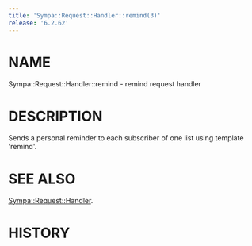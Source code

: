 ```yaml
---
title: 'Sympa::Request::Handler::remind(3)'
release: '6.2.62'
---
```


# NAME

Sympa::Request::Handler::remind - remind request handler

# DESCRIPTION

Sends a personal reminder to each subscriber of one list
using template 'remind'.

# SEE ALSO

[Sympa::Request::Handler](./Sympa-Request-Handler.3.md).

# HISTORY
